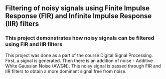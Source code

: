## Filtering of noisy signals using Finite Impulse Response (FIR) and Infinite Impulse Response (IIR) filters
### This project demonstrates how noisy signals can be filtered using FIR and IIR filters
This project was done as a part of the course Digital Signal Processing.
First, a signal is generated. Then there is an addition of noise - Additive White Gaussian Noise (AWGN).
This noisy signal is passed through FIR and IIR filters to obtain a more dominant signal free from noise.

  

